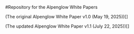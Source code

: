 #Repository for the Alpenglow White Papers

(The original Alpenglow White Paper v1.0 (May 19, 2025))[]

(The updated Alpenglow White Paper v1.1 (July 22, 2025))[]
